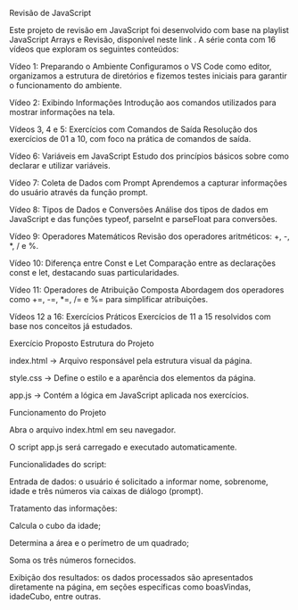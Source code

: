 Revisão de JavaScript

Este projeto de revisão em JavaScript foi desenvolvido com base na playlist JavaScript Arrays e Revisão, disponível neste link
. A série conta com 16 vídeos que exploram os seguintes conteúdos:

Vídeo 1: Preparando o Ambiente
Configuramos o VS Code como editor, organizamos a estrutura de diretórios e fizemos testes iniciais para garantir o funcionamento do ambiente.

Vídeo 2: Exibindo Informações
Introdução aos comandos utilizados para mostrar informações na tela.

Vídeos 3, 4 e 5: Exercícios com Comandos de Saída
Resolução dos exercícios de 01 a 10, com foco na prática de comandos de saída.

Vídeo 6: Variáveis em JavaScript
Estudo dos princípios básicos sobre como declarar e utilizar variáveis.

Vídeo 7: Coleta de Dados com Prompt
Aprendemos a capturar informações do usuário através da função prompt.

Vídeo 8: Tipos de Dados e Conversões
Análise dos tipos de dados em JavaScript e das funções typeof, parseInt e parseFloat para conversões.

Vídeo 9: Operadores Matemáticos
Revisão dos operadores aritméticos: +, -, *, / e %.

Vídeo 10: Diferença entre Const e Let
Comparação entre as declarações const e let, destacando suas particularidades.

Vídeo 11: Operadores de Atribuição Composta
Abordagem dos operadores como +=, -=, *=, /= e %= para simplificar atribuições.

Vídeos 12 a 16: Exercícios Práticos
Exercícios de 11 a 15 resolvidos com base nos conceitos já estudados.

Exercício Proposto
Estrutura do Projeto

index.html → Arquivo responsável pela estrutura visual da página.

style.css → Define o estilo e a aparência dos elementos da página.

app.js → Contém a lógica em JavaScript aplicada nos exercícios.

Funcionamento do Projeto

Abra o arquivo index.html em seu navegador.

O script app.js será carregado e executado automaticamente.

Funcionalidades do script:

Entrada de dados: o usuário é solicitado a informar nome, sobrenome, idade e três números via caixas de diálogo (prompt).

Tratamento das informações:

Calcula o cubo da idade;

Determina a área e o perímetro de um quadrado;

Soma os três números fornecidos.

Exibição dos resultados: os dados processados são apresentados diretamente na página, em seções específicas como boasVindas, idadeCubo, entre outras.